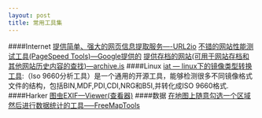 ```yaml
---
layout: post
title: 常用工具集
---
```

####Internet
[提供简单、强大的网页信息提取服务—-URL2io](http://www.url2io.com/)
[不错的网站性能测试工具(PageSpeed Tools)—Google提供的](https://developers.google.com/speed/pagespeed/insights/)
[提供存档的网站(可用于网站存档和其他网站历史内容的查找)—archive.is](http://archive.is)
####Linux
[iat — linux下的镜像类型转换工具](https://sourceforge.net/projects/iat.berlios/):（Iso 9660分析工具）是一个通用的开源工具，能够检测很多不同镜像格式文件的结构，包括BIN,MDF,PDI,CDI,NRG和B5I,并转化成ISO 9660格式.
####Harker
[图虫EXIF—Viewer(查看器)](http://regex.info/exif.cgi)
####数据
[在地图上随意勾选一个区域然后进行数据统计的工具—–FreeMapTools](https://www.freemaptools.com/)
